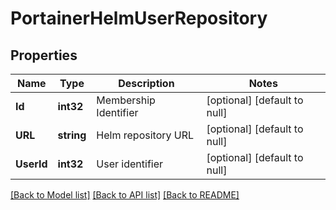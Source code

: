 # PortainerHelmUserRepository

## Properties
Name | Type | Description | Notes
------------ | ------------- | ------------- | -------------
**Id** | **int32** | Membership Identifier | [optional] [default to null]
**URL** | **string** | Helm repository URL | [optional] [default to null]
**UserId** | **int32** | User identifier | [optional] [default to null]

[[Back to Model list]](../README.md#documentation-for-models) [[Back to API list]](../README.md#documentation-for-api-endpoints) [[Back to README]](../README.md)


